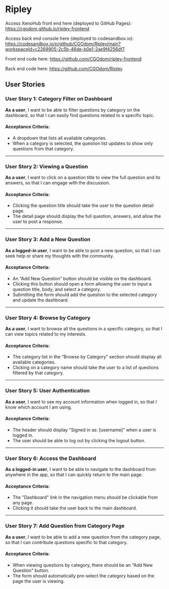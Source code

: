 # Ripley

Access XenoHub front end here (deployed to GitHub Pages): https://cgodom.github.io/ripley-frontend

Access back end console here (deployed to codesandbox.io): https://codesandbox.io/p/github/CGOdom/Ripley/main?workspaceId=c2269905-2c5b-46de-b0e1-2ae9f4256df7

Front end code here: https://github.com/CGOdom/ripley-frontend

Back end code here: https://github.com/CGOdom/Ripley

## User Stories

### User Story 1: Category Filter on Dashboard
**As a user**, I want to be able to filter questions by category on the dashboard, so that I can easily find questions related to a specific topic.

#### Acceptance Criteria:
- A dropdown that lists all available categories.
- When a category is selected, the question list updates to show only questions from that category.

---

### User Story 2: Viewing a Question
**As a user**, I want to click on a question title to view the full question and its answers, so that I can engage with the discussion.

#### Acceptance Criteria:
- Clicking the question title should take the user to the question detail page.
- The detail page should display the full question, answers, and allow the user to post a response.

---

### User Story 3: Add a New Question
**As a logged-in user**, I want to be able to post a new question, so that I can seek help or share my thoughts with the community.

#### Acceptance Criteria:
- An “Add New Question” button should be visible on the dashboard.
- Clicking this button should open a form allowing the user to input a question title, body, and select a category.
- Submitting the form should add the question to the selected category and update the dashboard.

---

### User Story 4: Browse by Category
**As a user**, I want to browse all the questions in a specific category, so that I can view topics related to my interests.

#### Acceptance Criteria:
- The category list in the "Browse by Category" section should display all available categories.
- Clicking on a category name should take the user to a list of questions filtered by that category.

---

### User Story 5: User Authentication
**As a user**, I want to see my account information when logged in, so that I know which account I am using.

#### Acceptance Criteria:
- The header should display "Signed in as: [username]" when a user is logged in.
- The user should be able to log out by clicking the logout button.

---

### User Story 6: Access the Dashboard
**As a logged-in user**, I want to be able to navigate to the dashboard from anywhere in the app, so that I can quickly return to the main page.

#### Acceptance Criteria:
- The "Dashboard" link in the navigation menu should be clickable from any page.
- Clicking it should take the user back to the main dashboard.

---

### User Story 7: Add Question from Category Page
**As a user**, I want to be able to add a new question from the category page, so that I can contribute questions specific to that category.

#### Acceptance Criteria:
- When viewing questions by category, there should be an "Add New Question" button.
- The form should automatically pre-select the category based on the page the user is viewing.
